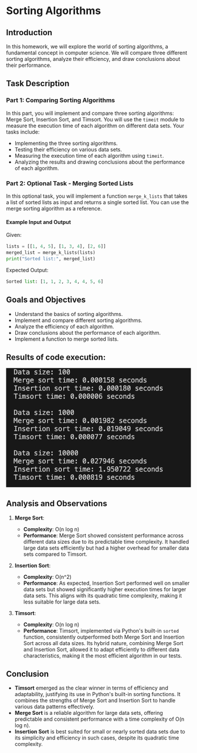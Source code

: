 # Sorting Algorithms

## Introduction

In this homework, we will explore the world of sorting algorithms, a fundamental concept in computer science. We will compare three different sorting algorithms, analyze their efficiency, and draw conclusions about their performance.

## Task Description

### Part 1: Comparing Sorting Algorithms

In this part, you will implement and compare three sorting algorithms: Merge Sort, Insertion Sort, and Timsort. You will use the `timeit` module to measure the execution time of each algorithm on different data sets. Your tasks include:

- Implementing the three sorting algorithms.
- Testing their efficiency on various data sets.
- Measuring the execution time of each algorithm using `timeit`.
- Analyzing the results and drawing conclusions about the performance of each algorithm.

### Part 2: Optional Task - Merging Sorted Lists

In this optional task, you will implement a function `merge_k_lists` that takes a list of sorted lists as input and returns a single sorted list. You can use the merge sorting algorithm as a reference.

#### Example Input and Output

Given:

```python
lists = [[1, 4, 5], [1, 3, 4], [2, 6]]
merged_list = merge_k_lists(lists)
print("Sorted list:", merged_list)
```

Expected Output:

```python
Sorted list: [1, 1, 2, 3, 4, 4, 5, 6]
```

## Goals and Objectives

- Understand the basics of sorting algorithms.
- Implement and compare different sorting algorithms.
- Analyze the efficiency of each algorithm.
- Draw conclusions about the performance of each algorithm.
- Implement a function to merge sorted lists.

## Results of code execution:

![alt text](assets/SCR-20240715-kiup.png)

## Analysis and Observations

1. **Merge Sort**:

   - **Complexity**: O(n log n)
   - **Performance**: Merge Sort showed consistent performance across different data sizes due to its predictable time complexity. It handled large data sets efficiently but had a higher overhead for smaller data sets compared to Timsort.

2. **Insertion Sort**:

   - **Complexity**: O(n^2)
   - **Performance**: As expected, Insertion Sort performed well on smaller data sets but showed significantly higher execution times for larger data sets. This aligns with its quadratic time complexity, making it less suitable for large data sets.

3. **Timsort**:
   - **Complexity**: O(n log n)
   - **Performance**: Timsort, implemented via Python's built-in `sorted` function, consistently outperformed both Merge Sort and Insertion Sort across all data sizes. Its hybrid nature, combining Merge Sort and Insertion Sort, allowed it to adapt efficiently to different data characteristics, making it the most efficient algorithm in our tests.

## Conclusion

- **Timsort** emerged as the clear winner in terms of efficiency and adaptability, justifying its use in Python's built-in sorting functions. It combines the strengths of Merge Sort and Insertion Sort to handle various data patterns effectively.
- **Merge Sort** is a reliable algorithm for large data sets, offering predictable and consistent performance with a time complexity of O(n log n).
- **Insertion Sort** is best suited for small or nearly sorted data sets due to its simplicity and efficiency in such cases, despite its quadratic time complexity.
